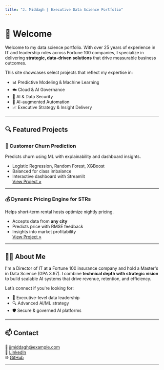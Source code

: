 ```yaml
---
title: "J. Middagh | Executive Data Science Portfolio"
---
```


# 👋 Welcome

Welcome to my data science portfolio. With over 25 years of experience in IT and leadership roles across Fortune 100 companies, I specialize in delivering **strategic, data-driven solutions** that drive measurable business outcomes.

This site showcases select projects that reflect my expertise in:

- 📊 Predictive Modeling & Machine Learning  
- ☁️ Cloud & AI Governance  
- 🔐 AI & Data Security  
- 🧠 AI-augmented Automation  
- 📈 Executive Strategy & Insight Delivery  

---

## 🔍 Featured Projects

### 🧠 Customer Churn Prediction
Predicts churn using ML with explainability and dashboard insights.
- Logistic Regression, Random Forest, XGBoost
- Balanced for class imbalance
- Interactive dashboard with Streamlit  
[View Project »](https://github.com/jjmiddagh/customer_churn)

---

### 💰 Dynamic Pricing Engine for STRs
Helps short-term rental hosts optimize nightly pricing.
- Accepts data from **any city**
- Predicts price with RMSE feedback
- Insights into market profitability  
[View Project »](https://github.com/jjmiddagh/dynamic_pricing_engine)

---

## 🧑‍💼 About Me

I'm a Director of IT at a Fortune 100 insurance company and hold a Master's in Data Science (GPA 3.97). I combine **technical depth with strategic vision** to build scalable AI systems that drive revenue, retention, and efficiency.

Let’s connect if you're looking for:
- 🎯 Executive-level data leadership
- 🔍 Advanced AI/ML strategy
- 🛡️ Secure & governed AI platforms

---

## 📫 Contact

📧 jjmiddagh@example.com  
🔗 [LinkedIn](https://linkedin.com/in/yourprofile)  
🌐 [GitHub](https://github.com/jjmiddagh)

---
